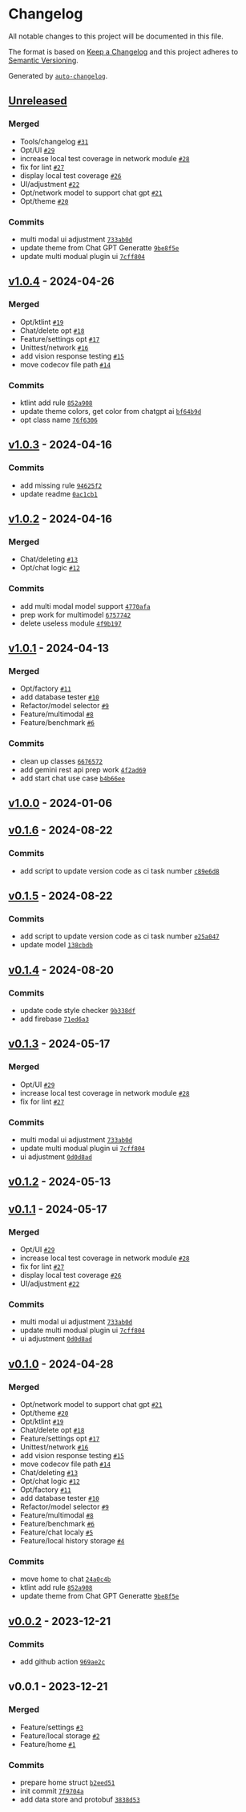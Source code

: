 # Changelog

All notable changes to this project will be documented in this file.

The format is based on [Keep a Changelog](https://keepachangelog.com/en/1.0.0/)
and this project adheres to [Semantic Versioning](https://semver.org/spec/v2.0.0.html).

Generated by [`auto-changelog`](https://github.com/CookPete/auto-changelog).

## [Unreleased](https://github.com/BreakZero/EasyGemini/compare/v1.0.4...HEAD)

### Merged

- Tools/changelog [`#31`](https://github.com/BreakZero/EasyGemini/pull/31)
- Opt/UI [`#29`](https://github.com/BreakZero/EasyGemini/pull/29)
- increase local test coverage in network module [`#28`](https://github.com/BreakZero/EasyGemini/pull/28)
- fix for lint [`#27`](https://github.com/BreakZero/EasyGemini/pull/27)
- display local test coverage [`#26`](https://github.com/BreakZero/EasyGemini/pull/26)
- UI/adjustment [`#22`](https://github.com/BreakZero/EasyGemini/pull/22)
- Opt/network model to support chat gpt [`#21`](https://github.com/BreakZero/EasyGemini/pull/21)
- Opt/theme [`#20`](https://github.com/BreakZero/EasyGemini/pull/20)

### Commits

- multi modal ui adjustment [`733ab0d`](https://github.com/BreakZero/EasyGemini/commit/733ab0d42c1811b4bd59cf80b75a933ea8321c36)
- update theme from Chat GPT Generatte [`9be8f5e`](https://github.com/BreakZero/EasyGemini/commit/9be8f5eab69aceef14e9d625ec2e4458711e914b)
- update multi modual plugin ui [`7cff804`](https://github.com/BreakZero/EasyGemini/commit/7cff804d73f4e5bf97dc60424fe56d243dc7da96)

## [v1.0.4](https://github.com/BreakZero/EasyGemini/compare/v1.0.3...v1.0.4) - 2024-04-26

### Merged

- Opt/ktlint [`#19`](https://github.com/BreakZero/EasyGemini/pull/19)
- Chat/delete opt [`#18`](https://github.com/BreakZero/EasyGemini/pull/18)
- Feature/settings opt [`#17`](https://github.com/BreakZero/EasyGemini/pull/17)
- Unittest/network [`#16`](https://github.com/BreakZero/EasyGemini/pull/16)
- add vision response testing [`#15`](https://github.com/BreakZero/EasyGemini/pull/15)
- move codecov file path [`#14`](https://github.com/BreakZero/EasyGemini/pull/14)

### Commits

- ktlint add rule [`852a908`](https://github.com/BreakZero/EasyGemini/commit/852a9089788c13993c658ff23f515c4c6f927607)
- update theme colors, get color from chatgpt ai [`bf64b9d`](https://github.com/BreakZero/EasyGemini/commit/bf64b9d8a762ae4874c30b86593b859eff95fd3c)
- opt class name [`76f6306`](https://github.com/BreakZero/EasyGemini/commit/76f6306c3c19c2b452034b5492486ef3a226708f)

## [v1.0.3](https://github.com/BreakZero/EasyGemini/compare/v1.0.2...v1.0.3) - 2024-04-16

### Commits

- add missing rule [`94625f2`](https://github.com/BreakZero/EasyGemini/commit/94625f2e2e7ecfa85cf7ea6b077dd0c613c4cf85)
- update readme [`0ac1cb1`](https://github.com/BreakZero/EasyGemini/commit/0ac1cb1fe2b75303df54186022cc6fb9ee9f13fa)

## [v1.0.2](https://github.com/BreakZero/EasyGemini/compare/v1.0.1...v1.0.2) - 2024-04-16

### Merged

- Chat/deleting [`#13`](https://github.com/BreakZero/EasyGemini/pull/13)
- Opt/chat logic [`#12`](https://github.com/BreakZero/EasyGemini/pull/12)

### Commits

- add multi modal model support [`4770afa`](https://github.com/BreakZero/EasyGemini/commit/4770afaec71165a7c5abba7c10ef78a0b7e4646d)
- prep work for multimodel [`6757742`](https://github.com/BreakZero/EasyGemini/commit/675774230b6ebf01e1f059841823811a7bc754c2)
- delete useless module [`4f9b197`](https://github.com/BreakZero/EasyGemini/commit/4f9b197a5c0a3ee3c9b916af066f96087872165c)

## [v1.0.1](https://github.com/BreakZero/EasyGemini/compare/v1.0.0...v1.0.1) - 2024-04-13

### Merged

- Opt/factory [`#11`](https://github.com/BreakZero/EasyGemini/pull/11)
- add database tester [`#10`](https://github.com/BreakZero/EasyGemini/pull/10)
- Refactor/model selector [`#9`](https://github.com/BreakZero/EasyGemini/pull/9)
- Feature/multimodal [`#8`](https://github.com/BreakZero/EasyGemini/pull/8)
- Feature/benchmark [`#6`](https://github.com/BreakZero/EasyGemini/pull/6)

### Commits

- clean up classes [`6676572`](https://github.com/BreakZero/EasyGemini/commit/6676572ed82672c0d8f7cbfcc8569fdf8b10507b)
- add gemini rest api prep work [`4f2ad69`](https://github.com/BreakZero/EasyGemini/commit/4f2ad696dee406faeba18ee50d8d2aa499cebb12)
- add start chat use case [`b4b66ee`](https://github.com/BreakZero/EasyGemini/commit/b4b66ee1d6aebdce4272ca8199d45f9d3ea1a30a)

## [v1.0.0](https://github.com/BreakZero/EasyGemini/compare/v0.1.6...v1.0.0) - 2024-01-06

## [v0.1.6](https://github.com/BreakZero/EasyGemini/compare/v0.1.5...v0.1.6) - 2024-08-22

### Commits

- add script to update version code as ci task number [`c89e6d8`](https://github.com/BreakZero/EasyGemini/commit/c89e6d8ca4b2aa165309aae9f562a2f80ee982c4)

## [v0.1.5](https://github.com/BreakZero/EasyGemini/compare/v0.1.4...v0.1.5) - 2024-08-22

### Commits

- add script to update version code as ci task number [`e25a047`](https://github.com/BreakZero/EasyGemini/commit/e25a047f591f4611070c2d92fbab65870e222ce3)
- update model [`138cbdb`](https://github.com/BreakZero/EasyGemini/commit/138cbdb87e4aa823237f46f62a03d68d0d394605)

## [v0.1.4](https://github.com/BreakZero/EasyGemini/compare/v0.1.3...v0.1.4) - 2024-08-20

### Commits

- update code style checker [`9b338df`](https://github.com/BreakZero/EasyGemini/commit/9b338dfdba2a548ee4b854527c1cd28273540946)
- add firebase [`71ed6a3`](https://github.com/BreakZero/EasyGemini/commit/71ed6a30634bfc3cbb3efb7e5591500207883227)

## [v0.1.3](https://github.com/BreakZero/EasyGemini/compare/v0.1.2...v0.1.3) - 2024-05-17

### Merged

- Opt/UI [`#29`](https://github.com/BreakZero/EasyGemini/pull/29)
- increase local test coverage in network module [`#28`](https://github.com/BreakZero/EasyGemini/pull/28)
- fix for lint [`#27`](https://github.com/BreakZero/EasyGemini/pull/27)

### Commits

- multi modal ui adjustment [`733ab0d`](https://github.com/BreakZero/EasyGemini/commit/733ab0d42c1811b4bd59cf80b75a933ea8321c36)
- update multi modual plugin ui [`7cff804`](https://github.com/BreakZero/EasyGemini/commit/7cff804d73f4e5bf97dc60424fe56d243dc7da96)
- ui adjustment [`0d0d8ad`](https://github.com/BreakZero/EasyGemini/commit/0d0d8ad0ce90baa9b3d3b59a68316bb3c4fcaf44)

## [v0.1.2](https://github.com/BreakZero/EasyGemini/compare/v0.1.1...v0.1.2) - 2024-05-13

## [v0.1.1](https://github.com/BreakZero/EasyGemini/compare/v0.1.0...v0.1.1) - 2024-05-17

### Merged

- Opt/UI [`#29`](https://github.com/BreakZero/EasyGemini/pull/29)
- increase local test coverage in network module [`#28`](https://github.com/BreakZero/EasyGemini/pull/28)
- fix for lint [`#27`](https://github.com/BreakZero/EasyGemini/pull/27)
- display local test coverage [`#26`](https://github.com/BreakZero/EasyGemini/pull/26)
- UI/adjustment [`#22`](https://github.com/BreakZero/EasyGemini/pull/22)

### Commits

- multi modal ui adjustment [`733ab0d`](https://github.com/BreakZero/EasyGemini/commit/733ab0d42c1811b4bd59cf80b75a933ea8321c36)
- update multi modual plugin ui [`7cff804`](https://github.com/BreakZero/EasyGemini/commit/7cff804d73f4e5bf97dc60424fe56d243dc7da96)
- ui adjustment [`0d0d8ad`](https://github.com/BreakZero/EasyGemini/commit/0d0d8ad0ce90baa9b3d3b59a68316bb3c4fcaf44)

## [v0.1.0](https://github.com/BreakZero/EasyGemini/compare/v0.0.2...v0.1.0) - 2024-04-28

### Merged

- Opt/network model to support chat gpt [`#21`](https://github.com/BreakZero/EasyGemini/pull/21)
- Opt/theme [`#20`](https://github.com/BreakZero/EasyGemini/pull/20)
- Opt/ktlint [`#19`](https://github.com/BreakZero/EasyGemini/pull/19)
- Chat/delete opt [`#18`](https://github.com/BreakZero/EasyGemini/pull/18)
- Feature/settings opt [`#17`](https://github.com/BreakZero/EasyGemini/pull/17)
- Unittest/network [`#16`](https://github.com/BreakZero/EasyGemini/pull/16)
- add vision response testing [`#15`](https://github.com/BreakZero/EasyGemini/pull/15)
- move codecov file path [`#14`](https://github.com/BreakZero/EasyGemini/pull/14)
- Chat/deleting [`#13`](https://github.com/BreakZero/EasyGemini/pull/13)
- Opt/chat logic [`#12`](https://github.com/BreakZero/EasyGemini/pull/12)
- Opt/factory [`#11`](https://github.com/BreakZero/EasyGemini/pull/11)
- add database tester [`#10`](https://github.com/BreakZero/EasyGemini/pull/10)
- Refactor/model selector [`#9`](https://github.com/BreakZero/EasyGemini/pull/9)
- Feature/multimodal [`#8`](https://github.com/BreakZero/EasyGemini/pull/8)
- Feature/benchmark [`#6`](https://github.com/BreakZero/EasyGemini/pull/6)
- Feature/chat localy [`#5`](https://github.com/BreakZero/EasyGemini/pull/5)
- Feature/local history storage [`#4`](https://github.com/BreakZero/EasyGemini/pull/4)

### Commits

- move home to chat [`24a0c4b`](https://github.com/BreakZero/EasyGemini/commit/24a0c4ba53a35d36eb2d61b68ddbcf6c5bad8b63)
- ktlint add rule [`852a908`](https://github.com/BreakZero/EasyGemini/commit/852a9089788c13993c658ff23f515c4c6f927607)
- update theme from Chat GPT Generatte [`9be8f5e`](https://github.com/BreakZero/EasyGemini/commit/9be8f5eab69aceef14e9d625ec2e4458711e914b)

## [v0.0.2](https://github.com/BreakZero/EasyGemini/compare/v0.0.1...v0.0.2) - 2023-12-21

### Commits

- add github action [`969ae2c`](https://github.com/BreakZero/EasyGemini/commit/969ae2c24684de5cdc4c7b16b34e7f186d2c22c3)

## v0.0.1 - 2023-12-21

### Merged

- Feature/settings [`#3`](https://github.com/BreakZero/EasyGemini/pull/3)
- Feature/local storage [`#2`](https://github.com/BreakZero/EasyGemini/pull/2)
- Feature/home [`#1`](https://github.com/BreakZero/EasyGemini/pull/1)

### Commits

- prepare home struct [`b2eed51`](https://github.com/BreakZero/EasyGemini/commit/b2eed516f047f922938272d8d08b3d730157e7c8)
- init commit [`7f9704a`](https://github.com/BreakZero/EasyGemini/commit/7f9704a19897930a8fab7feb658e1c5780d8ea1a)
- add data store and protobuf [`3838d53`](https://github.com/BreakZero/EasyGemini/commit/3838d535e957babba2e0cf39e810b28fe6644082)

